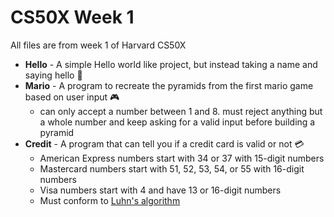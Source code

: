 # CS50X Week 1

All files are from week 1 of Harvard CS50X

- **Hello** - A simple Hello world like project, but instead taking a name and saying hello 👋
- **Mario** - A program to recreate the pyramids from the first mario game based on user input 🎮
  - can only accept a number between 1 and 8. must reject anything but a whole number and keep asking for a valid input before building a pyramid
- **Credit** - A program that can tell you if a credit card is valid or not 💳
  - American Express numbers start with 34 or 37 with 15-digit numbers
  - Mastercard numbers start with 51, 52, 53, 54, or 55 with 16-digit numbers
  - Visa numbers start with 4 and have 13 or 16-digit numbers
  - Must conform to [Luhn's algorithm](https://www.geeksforgeeks.org/luhn-algorithm/) 
